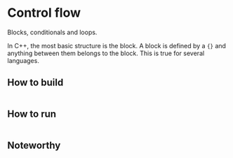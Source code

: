 # Control flow

Blocks, conditionals and loops.

In C++, the most basic structure is the block. A block is defined by a `{}` and
anything between them belongs to the block. This is true for several languages.

## How to build

```bash
```

## How to run

```bash
```

## Noteworthy

